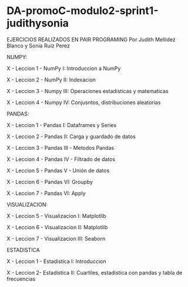 # DA-promoC-modulo2-sprint1-judithysonia

EJERCICIOS REALIZADOS EN PAIR PROGRAMING
Por Judith Mellidez Blanco y Sonia Ruiz Perez

NUMPY:

X - Leccion 1 - NumPy I: Introduccion a NumPy

X - Leccion 2 - NumPy II: Indexacion

X - Leccion 3 - Numpy III: Operaciones estadisticas y matematicas

X - Leccion 4 - Numpy IV: Conjusntos, distribuciones aleatorias 




PANDAS:

X - Leccion 1 - Pandas I: Dataframes y Series

X - Leccion 2 - Pandas II: Carga y guardado de datos

X - Leccion 3 - Pandas III - Metodos Pandas

X - Leccion 4 - Pandas IV - Filtrado de datos 

X - Leccion 5 - Pandas V - Unión de datos

X - Leccion 6 - Pandas VI: Groupby

X - Leccion 7 - Pandas VI: Apply




VISUALIZACION:

X - Leccion 5 - Visualizacion I: Matplotlib

X - Leccion 6 - Visualizacion II: Matplotlib

X - Leccion 7 - Visualizacion III: Seaborn




ESTADISTICA 

X - Leccion 1 - Estadistica I: Introduccion

X - Leccion  2- Estadistica II: Cuartiles, estadistica con pandas y tabla de frecuencias


